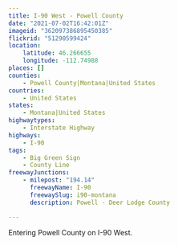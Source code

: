 ```yaml
---
title: I-90 West - Powell County
date: "2021-07-02T16:42:01Z"
imageid: "362097386895450385"
flickrid: "51290599424"
location:
    latitude: 46.266655
    longitude: -112.74988
places: []
counties:
    - Powell County|Montana|United States
countries:
    - United States
states:
    - Montana|United States
highwaytypes:
    - Interstate Highway
highways:
    - I-90
tags:
    - Big Green Sign
    - County Line
freewayJunctions:
    - milepost: "194.14"
      freewayName: I-90
      freewaySlug: i90-montana
      description: Powell - Deer Lodge County

---
```

Entering Powell County on I-90 West.